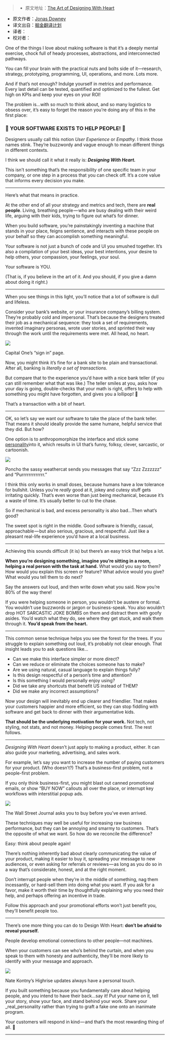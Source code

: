 > * 原文地址：[The Art of Designing With Heart](https://m.signalvnoise.com/the-art-of-designing-with-heart-f5dc4df21697?swoff=true#.bwkktzgf7)
* 原文作者：[Jonas Downey](https://m.signalvnoise.com/@jonasdowney)
* 译文出自：[掘金翻译计划](https://github.com/xitu/gold-miner)
* 译者：
* 校对者：


One of the things I love about making software is that it’s a deeply mental exercise, chock full of heady processes, abstractions, and interconnected pathways.

You can fill your brain with the practical nuts and bolts side of it—research, strategy, prototyping, programming, UI, operations, and more. Lots more.

And if that’s not enough? Indulge yourself in metrics and performance. Every last detail can be tested, quantified and optimized to the fullest. Get high on KPIs and keep your eyes on your ROI!

The problem is…with so much to think about, and so many logistics to obsess over, it’s easy to forget the reason you’re doing any of this in the first place:

### 🚨️ YOUR SOFTWARE EXISTS TO HELP PEOPLE! 🚨

Designers usually call this notion _User Experience_ or _Empathy._ I think those names stink. They’re buzzwordy and vague enough to mean different things in different contexts.

I think we should call it what it really is: **_Designing With Heart._**

This isn’t something that’s the responsibility of one specific team in your company, or one step in a process that you can check off. It’s a core value that informs every decision you make.


* * *

Here’s what that means in practice.

At the other end of all your strategy and metrics and tech, there are **real people**. Living, breathing people — who are busy dealing with their weird life, arguing with their kids, trying to figure out what’s for dinner.

When you build software, you’re painstakingly inventing a machine that stands in your place, feigns sentience, and interacts with these people on your behalf so they can accomplish something meaningful.

Your software is not just a bunch of code and UI you smushed together. It’s also a compilation of your best ideas, your best intentions, your desire to help others, your compassion, your feelings, your soul.

Your software is YOU.

(That is, if you believe in the art of it. And you should, if you give a damn about doing it right.)











* * *







When you see things in this light, you’ll notice that a lot of software is dull and lifeless.

Consider your bank’s website, or your insurance company’s billing system. They’re probably cold and impersonal. That’s because the designers treated their job as a mechanical sequence: they took a set of requirements, invented imaginary personas, wrote user stories, and sprinted their way through the work until the requirements were met. All head, no heart.





![](http://ac-Myg6wSTV.clouddn.com/609b0b4489cc00c13ed7.png)



Capital One’s “sign in” page.





Now, you might think it’s fine for a bank site to be plain and transactional. After all, banking is _literally a set of transactions._

But compare that to the experience you’d have with a nice bank teller (if you can still remember what that was like.) The teller smiles at you, asks how your day is going, double-checks that your math is right, offers to help with something you might have forgotten, and gives you a lollipop! 🍭

That’s a transaction with a bit of heart.









* * *







OK, so let’s say we want our software to take the place of the bank teller. That means it should ideally provide the same humane, helpful service that they did. But how?

One option is to anthropomorphize the interface and stick some [personality](http://alistapart.com/article/personality-in-design)into it, which results in UI that’s funny, folksy, clever, sarcastic, or cartoonish.





![](http://ac-Myg6wSTV.clouddn.com/dbff6848bb76ed648c8a.png)



Poncho the sassy weathercat sends you messages that say “Zzz Zzzzzzz” and “Purrrrrrrrrrrrr.”





I think this only works in small doses, because humans have a low tolerance for bullshit. Unless you’re _really_ good at it, jokey and cutesy stuff gets irritating quickly. That’s even worse than just being mechanical, because it’s a waste of time. It’s usually better to cut to the chase.

So if mechanical is bad, and excess personality is also bad…Then what’s good?

The sweet spot is right in the middle. Good software is friendly, casual, approachable — but also serious, gracious, and respectful. Just like a pleasant real-life experience you’d have at a local business.









* * *







Achieving this sounds difficult (it is) but there’s an easy trick that helps a lot.

**When you’re designing something, imagine you’re sitting in a room, helping a real person with the task at hand.** What would you say to them? How would you explain this screen or feature? What advice would you give? What would you tell them to do next?

Say the answers out loud, and then write down what you said. Now you’re 80% of the way there!

If you were helping someone in person, you wouldn’t be austere or formal. You wouldn’t use buzzwords or jargon or business-speak. You also wouldn’t drop HOT SARCASTIC JOKE BOMBS on them and distract them with goofy asides. You’d watch what they do, see where they get stuck, and walk them through it. **You’d speak from the heart.**











* * *







This common sense technique helps you see the forest for the trees. If you struggle to explain something out loud, it’s probably not clear enough. That insight leads you to ask questions like…

*   Can we make this interface simpler or more direct?
*   Can we reduce or eliminate the choices someone has to make?
*   Are we using natural, casual language to explain things fully?
*   Is this design respectful of a person’s time and attention?
*   Is this something I would personally enjoy using?
*   Did we take any shortcuts that benefit US instead of THEM?
*   Did we make any incorrect assumptions?

Now your design will inevitably end up clearer and friendlier. That makes your customers happier and more efficient, so they can stop fiddling with software and get back to dinner with their argumentative kids.

**That should be the underlying motivation for your work.** Not tech, not styling, not stats, and not money. Helping people comes first. The rest follows.











* * *







_Designing With Heart_ doesn’t just apply to making a product, either. It can also guide your marketing, advertising, and sales work.

For example, let’s say you want to increase the number of paying customers for your product. (Who doesn’t?) That’s a business-first problem, not a people-first problem.

If you only think business-first, you might blast out canned promotional emails, or show “BUY NOW” callouts all over the place, or interrupt key workflows with interstitial popup ads.





![](http://ac-Myg6wSTV.clouddn.com/ca97682bbc36bfdccc4f.png)



The Wall Street Journal asks you to buy before you’ve even arrived.





These techniques may well be useful for increasing raw business performance, but they can be annoying and smarmy to customers. That’s the opposite of what we want. So how do we reconcile the difference?

Easy: think about people again!

There’s nothing inherently bad about clearly communicating the value of your product, making it easier to buy it, spreading your message to new audiences, or even asking for referrals or reviews — as long as you do so in a way that’s considerate, honest, and at the right moment.

Don’t interrupt people when they’re in the middle of something, nag them incessantly, or hard-sell them into doing what you want. If you ask for a favor, make it worth their time by thoughtfully explaining why you need their help, and perhaps offering an incentive in trade.

Follow this approach and your promotional efforts won’t just benefit you, they’ll benefit people too.









* * *







There’s one more thing you can do to Design With Heart: **don’t be afraid to reveal yourself.**

People develop emotional connections to other people—not machines.

When your customers can see who’s behind the curtain, and when you speak to them with honesty and authenticity, they’ll be more likely to identify with your message and approach.





![](http://ac-Myg6wSTV.clouddn.com/5231e87d2a52db32e720.png)



Nate Kontny’s Highrise updates always have a personal touch.





If you built something because you fundamentally care about helping people, and you intend to have their back…say it! Put your name on it, tell your story, show your face, and stand behind your work. Share your _real_personality rather than trying to graft a fake one onto an inanimate program.

Your customers will respond in kind — and that’s the most rewarding thing of all. 💞


* * *

